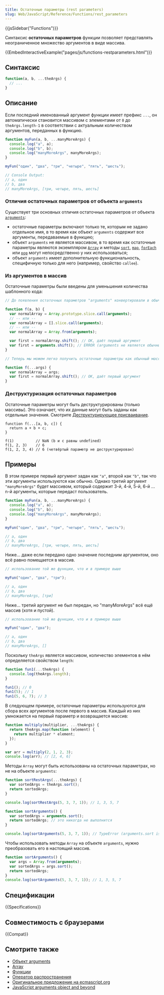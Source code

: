 ```yaml
---
title: Остаточные параметры (rest parameters)
slug: Web/JavaScript/Reference/Functions/rest_parameters
---
```


{{jsSidebar("Functions")}}

Синтаксис **остаточных параметров** функции позволяет представлять неограниченное множество аргументов в виде массива.

{{EmbedInteractiveExample("pages/js/functions-restparameters.html")}}

## Синтаксис

```js
function(a, b, ...theArgs) {
  // ...
}
```

## Описание

Если последний именованный аргумент функции имеет префикс `...`, он автоматически становится массивом с элементами от `0` до `theArgs.length-1` в соответствии с актуальным количеством аргументов, переданных в функцию.

```js
function myFun(a, b, ...manyMoreArgs) {
  console.log("a", a);
  console.log("b", b);
  console.log("manyMoreArgs", manyMoreArgs);
}

myFun("один", "два", "три", "четыре", "пять", "шесть");

// Console Output:
// a, один
// b, два
// manyMoreArgs, [три, четыре, пять, шесть]
```

### Отличия остаточных параметров от объекта `arguments`

Существует три основных отличия остаточных параметров от объекта [`arguments`](/ru/docs/Web/JavaScript/Reference/Functions/arguments):

- остаточные параметры включают только те, которым не задано отдельное имя, в то время как объект `arguments` содержит все аргументы, передаваемые в функцию;
- объект `arguments` не является массивом, в то время как остаточные параметры являются экземпляром [`Array`](/ru/docs/Web/JavaScript/Reference/Global_Objects/Array) и методы [`sort`](/ru/docs/Web/JavaScript/Reference/Global_Objects/Array/sort), [`map`](/ru/docs/Web/JavaScript/Reference/Global_Objects/Array/map), [`forEach`](/ru/docs/Web/JavaScript/Reference/Global_Objects/Array/forEach) или [`pop`](/ru/docs/Web/JavaScript/Reference/Global_Objects/Array/pop) могут непосредственно у них использоваться;
- объект `arguments` имеет дополнительную функциональность, специфичную только для него (например, свойство `callee`).

### Из аргументов в массив

Остаточные параметры были введены для уменьшения количества шаблонного кода:

```js
// До появления остаточных параметров "arguments" конвертировали в обычный массив используя:

function f(a, b) {
  var normalArray = Array.prototype.slice.call(arguments);
  // -- или --
  var normalArray = [].slice.call(arguments);
  // -- или --
  var normalArray = Array.from(arguments);

  var first = normalArray.shift(); // OK, даёт первый аргумент
  var first = arguments.shift(); // ERROR (arguments не является обычным массивом)
}

// Теперь мы можем легко получить остаточные параметры как обычный массив

function f(...args) {
  var normalArray = args;
  var first = normalArray.shift(); // OK, даёт первый аргумент
}
```

### Деструктуризация остаточных параметров

Остаточные параметры могут быть деструктурированы (только массивы). Это означает, что их данные могут быть заданы как отдельные значения. Смотрите [Деструктурирующее присваивание](/ru/docs/Web/JavaScript/Reference/Operators/Destructuring_assignment).

```
function f(...[a, b, c]) {
  return a + b + c;
}

f(1)          // NaN (b и c равны undefined)
f(1, 2, 3)    // 6
f(1, 2, 3, 4) // 6 (четвёртый параметр не деструктурирован)
```

## Примеры

В этом примере первый аргумент задан как `"a"`, второй как `"b"`, так что эти аргументы используются как обычно. Однако третий аргумент `"manyMoreArgs"` будет массивом, который содержит 3-й, 4-й, 5-й, 6-й ... n-й аргументы, которые передаст пользователь.

```js
function myFun(a, b, ...manyMoreArgs) {
  console.log("a", a);
  console.log("b", b);
  console.log("manyMoreArgs", manyMoreArgs);
}

myFun("один", "два", "три", "четыре", "пять", "шесть");

// a, один
// b, два
// manyMoreArgs, [три, четыре, пять, шесть]
```

Ниже... даже если передано одно значение последним аргументом, оно всё равно помещается в массив.

```js
// использование той же функции, что и в примере выше

myFun("один", "два", "три");

// a, один
// b, два
// manyMoreArgs, [три]
```

Ниже... третий аргумент не был передан, но "manyMoreArgs" всё ещё массив (хотя и пустой).

```js
// использование той же функции, что и в примере выше

myFun("один", "два");

// a, один
// b, два
// manyMoreArgs, []
```

Поскольку `theArgs` является массивом, количество элементов в нём определяется свойством `length`:

```js
function fun1(...theArgs) {
  console.log(theArgs.length);
}

fun1(); // 0
fun1(5); // 1
fun1(5, 6, 7); // 3
```

В следующем примере, остаточные параметры используются для сбора всех аргументов после первого в массив. Каждый из них умножается на первый параметр и возвращается массив:

```js
function multiply(multiplier, ...theArgs) {
  return theArgs.map(function (element) {
    return multiplier * element;
  });
}

var arr = multiply(2, 1, 2, 3);
console.log(arr); // [2, 4, 6]
```

Методы `Array` могут быть использованы на остаточных параметрах, но не на объекте `arguments`:

```js
function sortRestArgs(...theArgs) {
  var sortedArgs = theArgs.sort();
  return sortedArgs;
}

console.log(sortRestArgs(5, 3, 7, 1)); // 1, 3, 5, 7

function sortArguments() {
  var sortedArgs = arguments.sort();
  return sortedArgs; // это никогда не выполнится
}

console.log(sortArguments(5, 3, 7, 1)); // TypeError (arguments.sort is not a function)
```

Чтобы использовать методы `Array` на объекте `arguments`, нужно преобразовать его в настоящий массив.

```js
function sortArguments() {
  var args = Array.from(arguments);
  var sortedArgs = args.sort();
  return sortedArgs;
}
console.log(sortArguments(5, 3, 7, 1)); // 1, 3, 5, 7
```

## Спецификации

{{Specifications}}

## Совместимость с браузерами

{{Compat}}

## Смотрите также

- [Объект arguments](/ru/docs/Web/JavaScript/Reference/Functions/arguments)
- [Array](/ru/docs/Web/JavaScript/Reference/Global_Objects/Array)
- [Функции](/ru/docs/Web/JavaScript/Reference/Functions)
- [Оператор распространения](/ru/docs/Web/JavaScript/Reference/Operators/Spread_operator)
- [Оригинальное предложение на ecmascript.org](http://wiki.ecmascript.org/doku.php?id=harmony:rest_parameters)
- [JavaScript arguments object and beyond](http://javascriptweblog.wordpress.com/2011/01/18/javascripts-arguments-object-and-beyond/)
